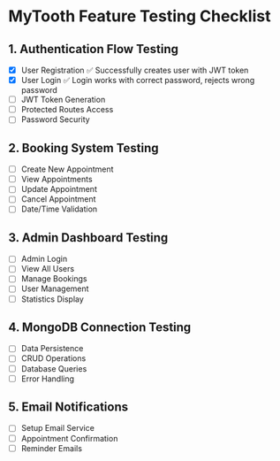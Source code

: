 # MyTooth Feature Testing Checklist

## 1. Authentication Flow Testing
- [x] User Registration ✅ Successfully creates user with JWT token
- [x] User Login ✅ Login works with correct password, rejects wrong password
- [ ] JWT Token Generation
- [ ] Protected Routes Access
- [ ] Password Security

## 2. Booking System Testing
- [ ] Create New Appointment
- [ ] View Appointments
- [ ] Update Appointment
- [ ] Cancel Appointment
- [ ] Date/Time Validation

## 3. Admin Dashboard Testing
- [ ] Admin Login
- [ ] View All Users
- [ ] Manage Bookings
- [ ] User Management
- [ ] Statistics Display

## 4. MongoDB Connection Testing
- [ ] Data Persistence
- [ ] CRUD Operations
- [ ] Database Queries
- [ ] Error Handling

## 5. Email Notifications
- [ ] Setup Email Service
- [ ] Appointment Confirmation
- [ ] Reminder Emails
